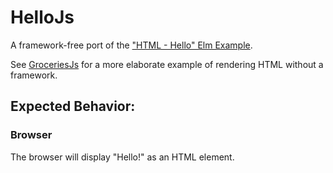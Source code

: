 # HelloJs

A framework-free port of the ["HTML - Hello" Elm Example](https://elm-lang.org/examples/hello).

See [GroceriesJs](../GroceriesJS) for a more elaborate example of rendering HTML without a framework.

## Expected Behavior:

### Browser

The browser will display "Hello!" as an HTML element.
